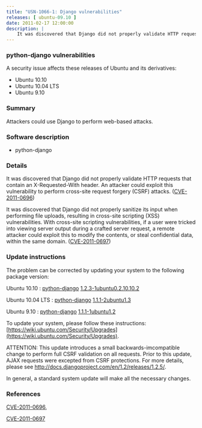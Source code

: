```yaml
---
title: "USN-1066-1: Django vulnerabilities"
releases: [ ubuntu-09.10 ]
date: 2011-02-17 12:00:00
description: |
    It was discovered that Django did not properly validate HTTP requests that contain an X-Requested-With header. An attacker could exploit this vulnerability to perform cross-site request forgery (CSRF) attacks. ([CVE-2011-0696](http://people.ubuntu.com/~ubuntu-security/cve/CVE-2011-0696))
--- 
```

 
### python-django vulnerabilities

A security issue affects these releases of Ubuntu and its derivatives:

* Ubuntu 10.10
* Ubuntu 10.04 LTS
* Ubuntu 9.10

### Summary

Attackers could use Django to perform web-based attacks. 

### Software description

* python-django 

### Details

It was discovered that Django did not properly validate HTTP requests that contain an X-Requested-With header. An attacker could exploit this vulnerability to perform cross-site request forgery (CSRF) attacks. ([CVE-2011-0696](http://people.ubuntu.com/~ubuntu-security/cve/CVE-2011-0696))

It was discovered that Django did not properly sanitize its input when performing file uploads, resulting in cross-site scripting (XSS) vulnerabilities. With cross-site scripting vulnerabilities, if a user were tricked into viewing server output during a crafted server request, a remote attacker could exploit this to modify the contents, or steal confidential data, within the same domain. ([CVE-2011-0697](http://people.ubuntu.com/~ubuntu-security/cve/CVE-2011-0697)) 

### Update instructions

The problem can be corrected by updating your system to the following package version:

Ubuntu 10.10
 : [python-django](https://launchpad.net/ubuntu/+source/python-django) <span> [1.2.3-1ubuntu0.2.10.10.2](https://launchpad.net/ubuntu/+source/python-django/1.2.3-1ubuntu0.2.10.10.2) </span> 

Ubuntu 10.04 LTS
 : [python-django](https://launchpad.net/ubuntu/+source/python-django) <span> [1.1.1-2ubuntu1.3](https://launchpad.net/ubuntu/+source/python-django/1.1.1-2ubuntu1.3) </span> 

Ubuntu 9.10
 : [python-django](https://launchpad.net/ubuntu/+source/python-django) <span> [1.1.1-1ubuntu1.2](https://launchpad.net/ubuntu/+source/python-django/1.1.1-1ubuntu1.2) </span> 

To update your system, please follow these instructions: [https://wiki.ubuntu.com/Security/Upgrades](https://wiki.ubuntu.com/Security/Upgrades).

ATTENTION: This update introduces a small backwards-imcompatible change to perform full CSRF validation on all requests. Prior to this update, AJAX requests were excepted from CSRF protections. For more details, please see http://docs.djangoproject.com/en/1.2/releases/1.2.5/.

In general, a standard system update will make all the necessary changes. 

### References

 [CVE-2011-0696](http://people.ubuntu.com/~ubuntu-security/cve/CVE-2011-0696), 

 [CVE-2011-0697](http://people.ubuntu.com/~ubuntu-security/cve/CVE-2011-0697)
 
